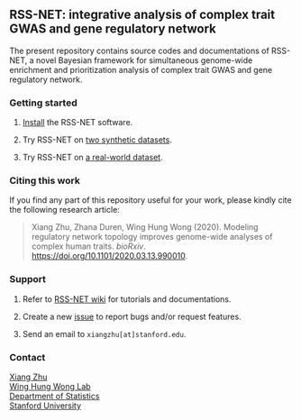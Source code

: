 ## RSS-NET: integrative analysis of complex trait GWAS and gene regulatory network

The present repository contains source codes and documentations of RSS-NET,
a novel Bayesian framework for simultaneous genome-wide enrichment
and prioritization analysis of complex trait GWAS and gene regulatory network. 

### Getting started

1. [Install](https://suwonglab.github.io/rss-net/setup.html) the RSS-NET software.

2. Try RSS-NET on [two synthetic datasets](https://suwonglab.github.io/rss-net/wtccc_bcell.html).

3. Try RSS-NET on [a real-world dataset](https://suwonglab.github.io/rss-net/ibd2015_nkcell.html). 

### Citing this work

If you find any part of this repository useful for your work,
please kindly cite the following research article:

> Xiang Zhu, Zhana Duren, Wing Hung Wong (2020).
> Modeling regulatory network topology improves genome-wide analyses of complex human traits.
> *bioRxiv*. <https://doi.org/10.1101/2020.03.13.990010>.

### Support

1. Refer to [RSS-NET wiki](https://SUwonglab.github.io/rss-net/)
for tutorials and documentations.

2. Create a new [issue](https://github.com/SUwonglab/rss-net/issues)
to report bugs and/or request features.

3. Send an email to `xiangzhu[at]stanford.edu`.

### Contact

[Xiang Zhu](https://github.com/xiangzhu)<br>
[Wing Hung Wong Lab](https://statistics.stanford.edu/people/wing-hung-wong)<br>
[Department of Statistics](https://statistics.stanford.edu/)<br>
[Stanford University](https://www.stanford.edu/)


